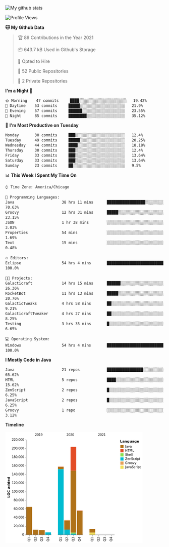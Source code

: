 ![My github stats](https://github-readme-stats.vercel.app/api?username=romvoid95&theme=gruvbox&include_all_commits=true&show_icons=true")

<!--START_SECTION:waka-->
![Profile Views](http://img.shields.io/badge/Profile%20Views-1-blue)

**🐱 My Github Data** 

> 🏆 89 Contributions in the Year 2021
 > 
> 📦 643.7 kB Used in Github's Storage 
 > 
> 💼 Opted to Hire
 > 
> 📜 52 Public Repositories 
 > 
> 🔑 2 Private Repositories  
 > 
**I'm a Night 🦉** 

```text
🌞 Morning    47 commits     ████░░░░░░░░░░░░░░░░░░░░░   19.42% 
🌆 Daytime    53 commits     █████░░░░░░░░░░░░░░░░░░░░   21.9% 
🌃 Evening    57 commits     ██████░░░░░░░░░░░░░░░░░░░   23.55% 
🌙 Night      85 commits     ████████░░░░░░░░░░░░░░░░░   35.12%

```
📅 **I'm Most Productive on Tuesday** 

```text
Monday       30 commits     ███░░░░░░░░░░░░░░░░░░░░░░   12.4% 
Tuesday      49 commits     █████░░░░░░░░░░░░░░░░░░░░   20.25% 
Wednesday    44 commits     ████░░░░░░░░░░░░░░░░░░░░░   18.18% 
Thursday     30 commits     ███░░░░░░░░░░░░░░░░░░░░░░   12.4% 
Friday       33 commits     ███░░░░░░░░░░░░░░░░░░░░░░   13.64% 
Saturday     33 commits     ███░░░░░░░░░░░░░░░░░░░░░░   13.64% 
Sunday       23 commits     ██░░░░░░░░░░░░░░░░░░░░░░░   9.5%

```


📊 **This Week I Spent My Time On** 

```text
⌚︎ Time Zone: America/Chicago

💬 Programming Languages: 
Java                     38 hrs 11 mins      █████████████████░░░░░░░░   70.63% 
Groovy                   12 hrs 31 mins      █████░░░░░░░░░░░░░░░░░░░░   23.15% 
JSON                     1 hr 38 mins        ░░░░░░░░░░░░░░░░░░░░░░░░░   3.03% 
Properties               54 mins             ░░░░░░░░░░░░░░░░░░░░░░░░░   1.69% 
Text                     15 mins             ░░░░░░░░░░░░░░░░░░░░░░░░░   0.48%

🔥 Editors: 
Eclipse                  54 hrs 4 mins       █████████████████████████   100.0%

🐱‍💻 Projects: 
Galacticraft             14 hrs 15 mins      ██████░░░░░░░░░░░░░░░░░░░   26.36% 
RocketBot                11 hrs 13 mins      █████░░░░░░░░░░░░░░░░░░░░   20.76% 
GalacticTweaks           4 hrs 58 mins       ██░░░░░░░░░░░░░░░░░░░░░░░   9.21% 
GalacticraftTweaker      4 hrs 27 mins       ██░░░░░░░░░░░░░░░░░░░░░░░   8.25% 
Testing                  3 hrs 35 mins       █░░░░░░░░░░░░░░░░░░░░░░░░   6.65%

💻 Operating System: 
Windows                  54 hrs 4 mins       █████████████████████████   100.0%

```

**I Mostly Code in Java** 

```text
Java                     21 repos            ████████████████░░░░░░░░░   65.62% 
HTML                     5 repos             ████░░░░░░░░░░░░░░░░░░░░░   15.62% 
ZenScript                2 repos             █░░░░░░░░░░░░░░░░░░░░░░░░   6.25% 
JavaScript               2 repos             █░░░░░░░░░░░░░░░░░░░░░░░░   6.25% 
Groovy                   1 repo              ░░░░░░░░░░░░░░░░░░░░░░░░░   3.12%

```


**Timeline**

![Chart not found](https://raw.githubusercontent.com/ROMVoid95/ROMVoid95/master/charts/bar_graph.png) 


<!--END_SECTION:waka-->
